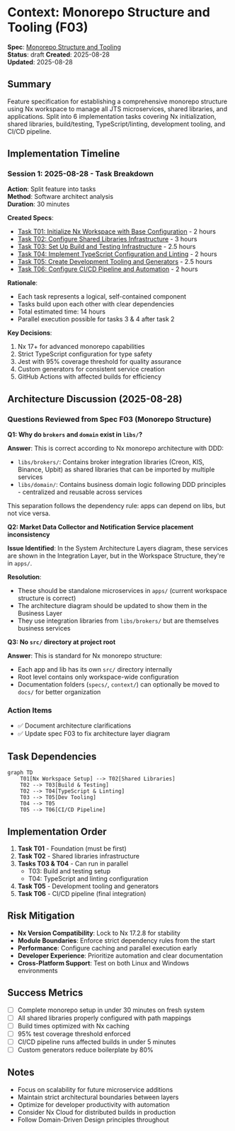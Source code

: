 # Context: Monorepo Structure and Tooling (F03)

**Spec**: [Monorepo Structure and Tooling](F03.spec.md)  
**Status**: draft
**Created**: 2025-08-28  
**Updated**: 2025-08-28

## Summary

Feature specification for establishing a comprehensive monorepo structure using Nx workspace to manage all JTS microservices, shared libraries, and applications. Split into 6 implementation tasks covering Nx initialization, shared libraries, build/testing, TypeScript/linting, development tooling, and CI/CD pipeline.

## Implementation Timeline

### Session 1: 2025-08-28 - Task Breakdown

**Action**: Split feature into tasks  
**Method**: Software architect analysis  
**Duration**: 30 minutes

**Created Specs**:

- [Task T01: Initialize Nx Workspace with Base Configuration](T01.md) - 2 hours
- [Task T02: Configure Shared Libraries Infrastructure](T02.md) - 3 hours
- [Task T03: Set Up Build and Testing Infrastructure](T03.md) - 2.5 hours
- [Task T04: Implement TypeScript Configuration and Linting](T04.md) - 2 hours
- [Task T05: Create Development Tooling and Generators](T05.md) - 2.5 hours
- [Task T06: Configure CI/CD Pipeline and Automation](T06.md) - 2 hours

**Rationale**:

- Each task represents a logical, self-contained component
- Tasks build upon each other with clear dependencies
- Total estimated time: 14 hours
- Parallel execution possible for tasks 3 & 4 after task 2

**Key Decisions**:

1. Nx 17+ for advanced monorepo capabilities
2. Strict TypeScript configuration for type safety
3. Jest with 95% coverage threshold for quality assurance
4. Custom generators for consistent service creation
5. GitHub Actions with affected builds for efficiency

## Architecture Discussion (2025-08-28)

### Questions Reviewed from Spec F03 (Monorepo Structure)

**Q1: Why do `brokers` and `domain` exist in `libs/`?**

**Answer**: This is correct according to Nx monorepo architecture with DDD:

- `libs/brokers/`: Contains broker integration libraries (Creon, KIS, Binance, Upbit) as shared libraries that can be imported by multiple services
- `libs/domain/`: Contains business domain logic following DDD principles - centralized and reusable across services

This separation follows the dependency rule: apps can depend on libs, but not vice versa.

**Q2: Market Data Collector and Notification Service placement inconsistency**

**Issue Identified**: In the System Architecture Layers diagram, these services are shown in the Integration Layer, but in the Workspace Structure, they're in `apps/`.

**Resolution**:

- These should be standalone microservices in `apps/` (current workspace structure is correct)
- The architecture diagram should be updated to show them in the Business Layer
- They use integration libraries from `libs/brokers/` but are themselves business services

**Q3: No `src/` directory at project root**

**Answer**: This is standard for Nx monorepo structure:

- Each app and lib has its own `src/` directory internally
- Root level contains only workspace-wide configuration
- Documentation folders (`specs/`, `context/`) can optionally be moved to `docs/` for better organization

### Action Items

- ✅ Document architecture clarifications
- ✅ Update spec F03 to fix architecture layer diagram

## Task Dependencies

```mermaid
graph TD
    T01[Nx Workspace Setup] --> T02[Shared Libraries]
    T02 --> T03[Build & Testing]
    T02 --> T04[TypeScript & Linting]
    T03 --> T05[Dev Tooling]
    T04 --> T05
    T05 --> T06[CI/CD Pipeline]
```

## Implementation Order

1. **Task T01** - Foundation (must be first)
2. **Task T02** - Shared libraries infrastructure
3. **Tasks T03 & T04** - Can run in parallel
   - T03: Build and testing setup
   - T04: TypeScript and linting configuration
4. **Task T05** - Development tooling and generators
5. **Task T06** - CI/CD pipeline (final integration)

## Risk Mitigation

- **Nx Version Compatibility**: Lock to Nx 17.2.8 for stability
- **Module Boundaries**: Enforce strict dependency rules from the start
- **Performance**: Configure caching and parallel execution early
- **Developer Experience**: Prioritize automation and clear documentation
- **Cross-Platform Support**: Test on both Linux and Windows environments

## Success Metrics

- [ ] Complete monorepo setup in under 30 minutes on fresh system
- [ ] All shared libraries properly configured with path mappings
- [ ] Build times optimized with Nx caching
- [ ] 95% test coverage threshold enforced
- [ ] CI/CD pipeline runs affected builds in under 5 minutes
- [ ] Custom generators reduce boilerplate by 80%

## Notes

- Focus on scalability for future microservice additions
- Maintain strict architectural boundaries between layers
- Optimize for developer productivity with automation
- Consider Nx Cloud for distributed builds in production
- Follow Domain-Driven Design principles throughout
